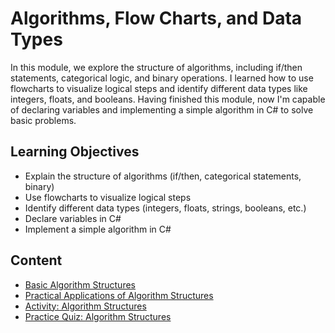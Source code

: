 # Algorithms, Flow Charts, and Data Types

In this module, we explore the structure of algorithms, including if/then
statements, categorical logic, and binary operations. I learned how to use
flowcharts to visualize logical steps and identify different data types like
integers, floats, and booleans. Having finished this module, now I'm capable of
declaring variables and implementing a simple algorithm in C# to solve
basic problems.

## Learning Objectives

- Explain the structure of algorithms (if/then, categorical statements, binary)
- Use flowcharts to visualize logical steps
- Identify different data types (integers, floats, strings, booleans, etc.)
- Declare variables in C#
- Implement a simple algorithm in C#

## Content

- [Basic Algorithm Structures](/courses/01-foundations-of-coding-full-stack/modules/03-algorithms-flow-charts-and-data-types/basic-algorithms-structures.md)
- [Practical Applications of Algorithm Structures](/courses/01-foundations-of-coding-full-stack/modules/03-algorithms-flow-charts-and-data-types/practical-applications-of-algorithm-structures.md)
- [Activity: Algorithm Structures](/courses/01-foundations-of-coding-full-stack/modules/02-intro-to-logical-thinking-and-problem-solving/activities/practice-deductive-reasoning-with-pseudocode.md)
- [Practice Quiz: Algorithm Structures](/courses/01-foundations-of-coding-full-stack/modules/03-algorithms-flow-charts-and-data-types/quizzes/algorithm-structures.md)

